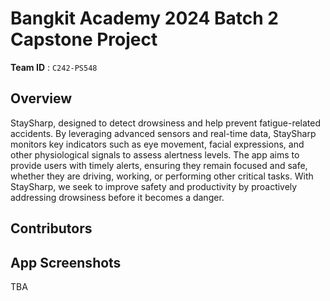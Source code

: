 # Bangkit Academy 2024 Batch 2 Capstone Project

**Team ID** : `C242-PS548`

## Overview

StaySharp, designed to detect drowsiness and help prevent fatigue-related accidents. By leveraging advanced sensors and real-time data, StaySharp monitors key indicators such as eye movement, facial expressions, and other physiological signals to assess alertness levels. The app aims to provide users with timely alerts, ensuring they remain focused and safe, whether they are driving, working, or performing other critical tasks. With StaySharp, we seek to improve safety and productivity by proactively addressing drowsiness before it becomes a danger.

## Contributors



## App Screenshots
TBA

